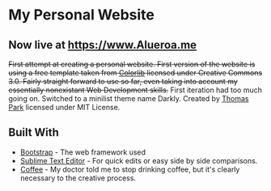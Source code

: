 # My Personal Website
## Now live at https://www.Alueroa.me
~~First attempt at creating a personal website. First version of the website is using a free template taken from [Colorlib](https://colorlib.com) licensed under Creative Commons 3.0. Fairly straight forward to use so far, even taking into account my essentially nonexistant Web Development skills.~~ First iteration had too much going on. Switched to a minilist theme name Darkly. Created by [Thomas Park](http://thomaspark.co) licensed under MIT License.

## Built With

* [Bootstrap](https://getbootstrap.com/) - The web framework used
* [Sublime Text Editor](https://www.sublimetext.com/3) - For quick edits or easy side by side comparisons.
* [Coffee](https://www.deathwishcoffee.com/) - My doctor told me to stop drinking coffee, but it's clearly necessary to the creative process. 